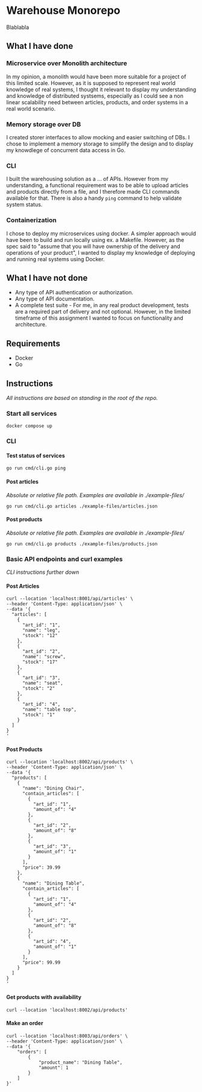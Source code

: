 # Warehouse Monorepo

Blablabla

## What I have done

### Microservice over Monolith architecture

In my opinion, a monolith would have been more suitable for a project of this limited scale. However, as it is supposed to represent real world knowledge of real systems, I thought it relevant to display my understanding and knowledge of distributed systsems, especially as I could see a non linear scalability need between articles, products, and order systems in a real world scenario.

### Memory storage over DB

I created storer interfaces to allow mocking and easier switching of DBs. I chose to implement a memory storage to simplify the design and to display my knowdlege of concurrent data access in Go.

### CLI

I built the warehousing solution as a ... of APIs. However from my understanding, a functional requirement was to be able to upload articles and products directly from a file, and I therefore made CLI commands available for that. There is also a handy `ping` command to help validate system status.

### Containerization

I chose to deploy my microservices using docker. A simpler approach would have been to build and run locally using ex. a Makefile. However, as the spec said to "assume that you will have ownership of the delivery and operations of your product", I wanted to display my knowledge of deploying and running real systems using Docker.

## What I have not done

-   Any type of API authentication or authorization.
-   Any type of API documentation.
-   A complete test suite - For me, in any real product development, tests are a required part of delivery and not optional. However, in the limited timeframe of this assignment I wanted to focus on functionality and architecture.

## Requirements

-   Docker
-   Go

## Instructions

_All instructions are based on standing in the root of the repo._

### Start all services

```
docker compose up
```

### CLI

#### Test status of services

```
go run cmd/cli.go ping
```

#### Post articles

_Absolute or relative file path. Examples are available in ./example-files/_

```
go run cmd/cli.go articles ./example-files/articles.json
```

#### Post products

_Absolute or relative file path. Examples are available in ./example-files/_

```
go run cmd/cli.go products ./example-files/products.json
```

### Basic API endpoints and curl examples

_CLI instructions further down_

#### Post Articles

```
curl --location 'localhost:8001/api/articles' \
--header 'Content-Type: application/json' \
--data '{
  "articles": [
    {
      "art_id": "1",
      "name": "leg",
      "stock": "12"
    },
    {
      "art_id": "2",
      "name": "screw",
      "stock": "17"
    },
    {
      "art_id": "3",
      "name": "seat",
      "stock": "2"
    },
    {
      "art_id": "4",
      "name": "table top",
      "stock": "1"
    }
  ]
}
'
```

#### Post Products

```
curl --location 'localhost:8002/api/products' \
--header 'Content-Type: application/json' \
--data '{
  "products": [
    {
      "name": "Dining Chair",
      "contain_articles": [
        {
          "art_id": "1",
          "amount_of": "4"
        },
        {
          "art_id": "2",
          "amount_of": "8"
        },
        {
          "art_id": "3",
          "amount_of": "1"
        }
      ],
      "price": 39.99
    },
    {
      "name": "Dining Table",
      "contain_articles": [
        {
          "art_id": "1",
          "amount_of": "4"
        },
        {
          "art_id": "2",
          "amount_of": "8"
        },
        {
          "art_id": "4",
          "amount_of": "1"
        }
      ],
      "price": 99.99
    }
  ]
}
'
```

#### Get products with availability

```
curl --location 'localhost:8002/api/products'
```

#### Make an order

```
curl --location 'localhost:8003/api/orders' \
--header 'Content-Type: application/json' \
--data '{
    "orders": [
        {
            "product_name": "Dining Table",
            "amount": 1
        }
    ]
}'
```
